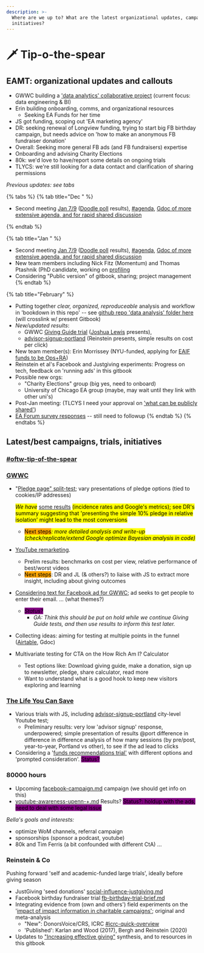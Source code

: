 ```yaml
---
description: >-
  Where are we up to? What are the latest organizational updates, campaigns, and
  initiatives?
---
```


# 🗡 Tip-o-the-spear

## EAMT: organizational updates and callouts

* GWWC building a ['data analytics' collaborative project](https://www.notion.so/15011d6c7e86496994946e4ea64e4a44?v=1ddb3ea8f788458d95e062dfde1aa99e) (current focus: data engineering & BI)
* Erin building onboarding, comms, and organizational resources
  * Seeking EA Funds for her time &#x20;
* JS got funding, scoping out 'EA marketing agency'
* DR: seeking renewal of Longview funding, trying to start big FB birthday campaign, but needs advice on 'how to make an anonymous FB fundraiser donation'
* Overall: Seeking more general FB ads (and FB fundraisers) expertise&#x20;
* Onboarding and advising Charity Elections
* 80k: we'd love to have/report some details on ongoing trials
* TLYCS: we're still looking for a data contact and clarification of sharing permissions



_Previous updates: see tabs_

{% tabs %}
{% tab title="Dec " %}
* Second meeting [Jan 7/9](tip-o-the-spear.md#planned-meeting-s-for-early-january) ([Doodle poll](https://doodle.com/poll/zbkiiikfia99bbtc) results), [#agenda](tip-o-the-spear.md#agenda "mention"), [Gdoc of more extensive agenda, and for rapid shared discussion](https://docs.google.com/document/d/1WCvQq7HEHDzJ\_DcvejzM9Y67hFr9UHYaBXVY260Dlj4/edit#)


{% endtab %}

{% tab title="Jan " %}
* Second meeting [Jan 7/9](tip-o-the-spear.md#planned-meeting-s-for-early-january) ([Doodle poll](https://doodle.com/poll/zbkiiikfia99bbtc) results), [#agenda](tip-o-the-spear.md#agenda "mention"), [Gdoc of more extensive agenda, and for rapid shared discussion](https://docs.google.com/document/d/1WCvQq7HEHDzJ\_DcvejzM9Y67hFr9UHYaBXVY260Dlj4/edit#)
* New team members including Nick Fitz (Momentum) and Thomas Ptashnik (PhD candidate, working on [profiling](core-knowledge-base/profiling/ "mention")
* Considering "Public version" of gitbook, sharing; project management
{% endtab %}

{% tab title="February" %}


* Putting together _clear, organized, reproduceable_ analysis and workflow in 'bookdown in this repo' -- see [github repo 'data analysis' folder here](https://github.com/daaronr/effective\_giving\_market\_testing/tree/main/data\_analysis) (will crosslink w/ present Gitbook)
* _New/updated results_:
  * GWWC [Giving Guide trial](contexts-and-environments-for-testing/gwwc/giving-guides-+/) ([Joshua Lewis](https://app.gitbook.com/u/S0eUK2viBvheJQEdiOEkuksOpOu2 "mention") presents),
  * [advisor-signup-portland](contexts-and-environments-for-testing/tlycs/advisor-signup-portland/ "mention") (Reinstein presents, simple results on cost per click)
* New team member(s): Erin Morrissey (NYU-funded, applying for [EAIF funds to be Ops+RA](https://docs.google.com/document/d/1aLiwVnV724ggnS6zSCRixb7stVGOcCosdqdYo0BojL4/edit))
* Reinstein et al's Facebook and Justgiving experiments: Progress on tech, feedback on 'running ads' in this gitbook
* Possible new orgs:
  * "Charity Elections" group (big yes, need to onboard)
  * University of Chicago EA group (maybe, may wait until they link with other uni's)
* Post-Jan meeting: (TLCYS I need your approval on ['what can be publicly shared'](https://docs.google.com/document/d/1WCvQq7HEHDzJ\_DcvejzM9Y67hFr9UHYaBXVY260Dlj4/edit#heading=h.cg90o34wlpye))
* [EA Forum survey responses](https://airtable.com/shrzLOHLVfB2hW7TV) -- still need to followup
{% endtab %}
{% endtabs %}

## Latest/best campaigns, trials, initiatives

### [#oftw-tip-of-the-spear](contexts-and-environments-for-testing/one-for-the-world/#oftw-tip-of-the-spear "mention")

### [GWWC](tip-o-the-spear.md#gwwc)

*   "[Pledge page" split-test](broken-reference); vary presentations of pledge options (tied to cookies/IP addresses)

    _<mark style="background-color:yellow;">We have</mark>_ [some results](broken-reference) <mark style="background-color:yellow;">(incidence rates and Google's metrics); see DR's summary suggesting that 'presenting the simple 10% pledge in relative isolation' might lead to the most conversions</mark>

    * <mark style="background-color:orange;">Next steps</mark>_<mark style="background-color:yellow;">: more detailed analysis and write-up (check/replicate/extend Google optimize Bayesian analysis in code)</mark>_
* [YouTube remarketing](contexts-and-environments-for-testing/gwwc/youtube-remarketing.md).
  * Prelim results: benchmarks on cost per view, relative performance of best/worst videos
  * <mark style="background-color:orange;">Next steps</mark>: DR and JL (& others?) to liaise with JS to extract more insight, including about giving outcomes
* [Considering text for Facebook ad for GWWC](contexts-and-environments-for-testing/gwwc/facebook-ads-gwwc.md); ad seeks to get people to enter their email. ... (what themes?)
  * _<mark style="background-color:purple;">Status?</mark>_
    * _GA: Think this should be put on hold while we continue Giving Guide tests, and then use results to inform this test later._
* Collecting ideas: aiming for testing at multiple points in the funnel ([Airtable](https://airtable.com/shrUGJuhyxrKGMEUm), Gdoc)
* Multivariate testing for CTA on the How Rich Am I? Calculator
  * Test options like: Download giving guide, make a donation, sign up to newsletter, pledge, share calculator, read more
  * Want to understand what is a good hook to keep new visitors exploring and learning

### [The Life You Can Save](contexts-and-environments-for-testing/tlycs/)

* Various trials with JS, including [advisor-signup-portland](contexts-and-environments-for-testing/tlycs/advisor-signup-portland/ "mention") city-level Youtube test;
  * Preliminary results: very low 'advisor signup' response, underpowered; simple presentation of results @port difference in difference in difference analysis of how many sessions (by pre/post, year-to-year, Portland vs other), to see if the ad lead to clicks
* Considering a '[funds recommendations trial'](contexts-and-environments-for-testing/tlycs/funds-recommendations-trial.md) with different options and 'prompted consideration'. <mark style="background-color:purple;">Status?</mark>

### 80000 hours

* Upcoming [facebook-campaign.md](contexts-and-environments-for-testing/80000-hours/facebook-campaign.md "mention") campaign (we should get info on this)
* [youtube-awareness-upenn-+.md](contexts-and-environments-for-testing/80000-hours/youtube-awareness-upenn-+.md "mention") Results? <mark style="background-color:purple;">Status?: holdup with the ads, need to deal with some legal issue</mark>

_Bella's goals and interests:_

* optimize WoM channels, referral campaign
* sponsorships (sponsor a podcast, youtube)
* 80k and Tim Ferris (a bit confounded with different CtA) ...

### Reinstein & Co

Pushing forward 'self and academic-funded large trials', ideally before giving season

* JustGiving 'seed donations' [social-influence-justgiving.md](contexts-and-environments-for-testing/charities-fundraisers-and-impact-information/social-influence-justgiving.md "mention")
* Facebook birthday fundraiser trial [fb-birthday-trial-brief.md](contexts-and-environments-for-testing/charities-fundraisers-and-impact-information/fb-birthday-trial-brief.md "mention")
* Integrating evidence from (own and others') field experiments on the '[impact of impact information in charitable campaigns'](https://daaronr.github.io/dualprocess/index.html); original and meta-analysis
  * "New": DonorsVoice/CRS, ICRC [#icrc-quick-overview](contexts-and-environments-for-testing/charities-fundraisers-and-impact-information/icrc-quick-overview-+.md#icrc-quick-overview "mention")
  * 'Published': Karlan and Wood (2017), Bergh and Reinstein (2020)
* Updates to ["Increasing effective giving"](https://daaronr.github.io/ea\_giving\_barriers/index.html) synthesis, and to resources in this gitbook

